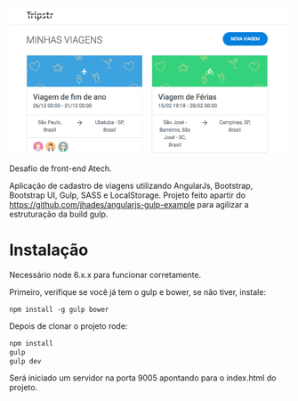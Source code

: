 ![alt tag](https://github.com/luizotcarvalho/tripstr/blob/master/static/images/demo.png?raw=true)

Desafio de front-end Atech.

Aplicação de cadastro de viagens utilizando AngularJs, Bootstrap, Bootstrap UI, Gulp, SASS e LocalStorage. 
Projeto feito apartir do https://github.com/jhades/angularjs-gulp-example para agilizar a estruturação da build gulp.

# Instalação

Necessário node 6.x.x para funcionar corretamente.

Primeiro, verifique se você já tem o gulp e bower, se não tiver, instale:

    npm install -g gulp bower

Depois de clonar o projeto rode:

    npm install
    gulp
    gulp dev

Será iniciado um servidor na porta 9005 apontando para o index.html do projeto.



